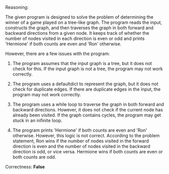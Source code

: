 Reasoning:

The given program is designed to solve the problem of determining the winner of a game played on a tree-like graph. The program reads the input, constructs the graph, and then traverses the graph in both forward and backward directions from a given node. It keeps track of whether the number of nodes visited in each direction is even or odd and prints 'Hermione' if both counts are even and 'Ron' otherwise.

However, there are a few issues with the program:

1. The program assumes that the input graph is a tree, but it does not check for this. If the input graph is not a tree, the program may not work correctly.

2. The program uses a defaultdict to represent the graph, but it does not check for duplicate edges. If there are duplicate edges in the input, the program may not work correctly.

3. The program uses a while loop to traverse the graph in both forward and backward directions. However, it does not check if the current node has already been visited. If the graph contains cycles, the program may get stuck in an infinite loop.

4. The program prints 'Hermione' if both counts are even and 'Ron' otherwise. However, this logic is not correct. According to the problem statement, Ron wins if the number of nodes visited in the forward direction is even and the number of nodes visited in the backward direction is odd, or vice versa. Hermione wins if both counts are even or both counts are odd.

Correctness: **False**